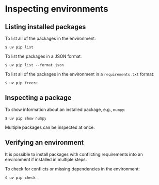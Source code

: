 # Inspecting environments

## Listing installed packages

To list all of the packages in the environment:

```console
$ uv pip list
```

To list the packages in a JSON format:

```console
$ uv pip list --format json
```

To list all of the packages in the environment in a `requirements.txt` format:

```console
$ uv pip freeze
```

## Inspecting a package

To show information about an installed package, e.g., `numpy`:

```console
$ uv pip show numpy
```

Multiple packages can be inspected at once.

## Verifying an environment

It is possible to install packages with conflicting requirements into an environment if installed in
multiple steps.

To check for conflicts or missing dependencies in the environment:

```console
$ uv pip check
```
